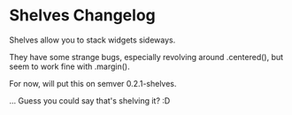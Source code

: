 # Shelves Changelog

Shelves allow you to stack widgets sideways.

They have some strange bugs, especially revolving around
.centered(), but seem to work fine with .margin().

For now, will put this on semver 0.2.1-shelves.

... Guess you could say that's shelving it? :D